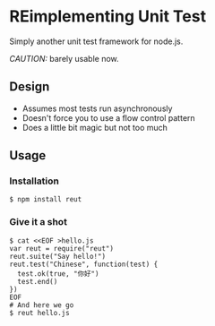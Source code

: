 # REimplementing Unit Test

Simply another unit test framework for node.js.

_CAUTION:_ barely usable now.

## Design

* Assumes most tests run asynchronously
* Doesn't force you to use a flow control pattern
* Does a little bit magic but not too much

## Usage

### Installation

    $ npm install reut

### Give it a shot

    $ cat <<EOF >hello.js
    var reut = require("reut")
    reut.suite("Say hello!")
    reut.test("Chinese", function(test) {
      test.ok(true, "你好")
      test.end()
    })
    EOF
    # And here we go
    $ reut hello.js
